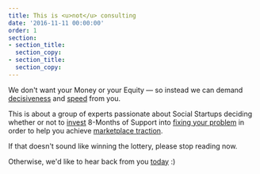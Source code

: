 ```yaml
---
title: This is <u>not</u> consulting
date: '2016-11-11 00:00:00'
order: 1
section:
- section_title:
  section_copy:
- section_title:
  section_copy: 
---
```

We don't want your Money or your Equity — so instead we can demand <u>decisiveness</u> and <u>speed</u> from you.

This is about a group of experts passionate about Social Startups deciding whether or not to <u>invest</u> 8-Months of Support into <u>fixing your problem</u> in order to help you achieve <u>marketplace traction</u>.

If that doesn't sound like winning the lottery, please stop reading now.   

Otherwise, we'd like to hear back from you <u>today</u> :)
